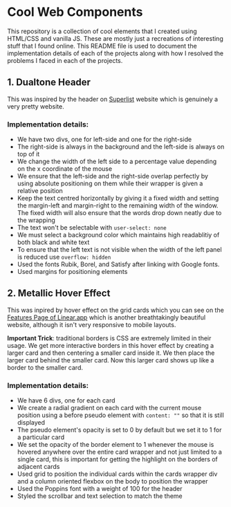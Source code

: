 # Cool Web Components

This repository is a collection of cool elements that I created using HTML/CSS and vanilla JS. These are mostly just a recreations of interesting stuff that I found online. This README file is used to document the implementation details of each of the projects along with how I resolved the problems I faced in each of the projects.

## 1. Dualtone Header

This was inspired by the header on [Superlist](https://www.superlist.com/) website which is genuinely a very pretty website.

### Implementation details:
- We have two divs, one for left-side and one for the right-side
- The right-side is always in the background and the left-side is always on top of it
- We change the width of the left side to a percentage value depending on the x coordinate of the mouse
- We ensure that the left-side and the right-side overlap perfectly by using absolute positioning on them while their wrapper is given a relative position
- Keep the text centred horizontally by giving it a fixed width and setting the margin-left and margin-right to the remaining width of the window. The fixed width will also ensure that the words drop down neatly due to the wrapping
- The text won't be selectable with `user-select: none`
- We must select a background color which maintains high readablitiy of both black and white text
- To ensure that the left text is not visible when the width of the left panel is reduced use `overflow: hidden`
- Used the fonts Rubik, Borel, and Satisfy after linking with Google fonts.
- Used margins for positioning elements

## 2. Metallic Hover Effect

This was inpired by hover effect on the grid cards which you can see on the [Features Page of Linear.app](https://linear.app/features) which is another breathtakingly beautiful website, although it isn't very responsive to mobile layouts.

**Important Trick**: traditional borders is CSS are extremely limited in their usage. We get more interactive borders in this hover effect by creating a larger card and then centering a smaller card inside it. We then place the larger card behind the smaller card. Now this larger card shows up like a border to the smaller card.

### Implementation details:
- We have 6 divs, one for each card
- We create a radial gradient on each card with the current mouse position using a before pseudo element with `content: ""` so that it is still displayed
- The pseudo element's opacity is set to 0 by default but we set it to 1 for a particular card
- We set the opacity of the border element to 1 whenever the mouse is hovered anywhere over the entire card wrapper and not just limited to a single card, this is important for getting the highlight on the borders of adjacent cards
- Used grid to position the individual cards within the cards wrapper div and a column oriented flexbox on the body to position the wrapper
- Used the Poppins font with a weight of 100 for the header
- Styled the scrollbar and text selection to match the theme
